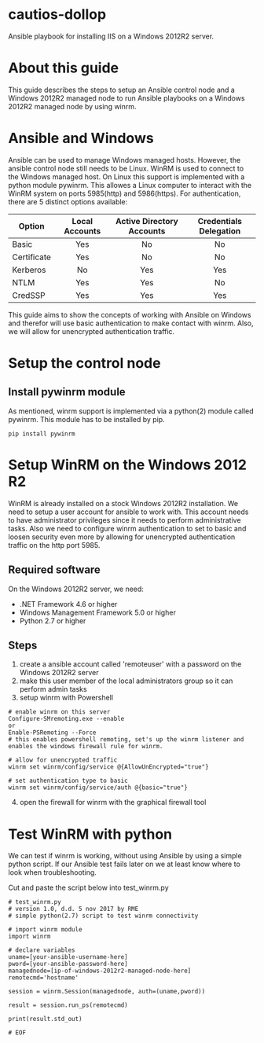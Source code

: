 # cautios-dollop
Ansible playbook for installing IIS on a Windows 2012R2 server.

# About this guide
This guide describes the steps to setup an Ansible control node and a Windows 2012R2 managed node to run Ansible playbooks on a Windows 2012R2
managed node by using winrm. 

# Ansible and Windows
Ansible can be used to manage Windows managed hosts. However, the ansible control node still needs to be Linux.
WinRM is used to connect to the Windows managed host. On Linux this support is implemented with a python module pywinrm.
This allowes a Linux computer to interact with the WinRM system on ports 5985(http) and 5986(https). For authentication, 
there are 5 distinct options available:

| Option      | Local Accounts | Active Directory Accounts | Credentials Delegation |
|-------------|:--------------:|:-------------------------:|:----------------------:|
| Basic       | Yes            | No                        | No                     |
| Certificate | Yes            | No                        | No                     |
| Kerberos    | No             | Yes                       | Yes                    |
| NTLM        | Yes            | Yes                       | No                     |
| CredSSP     | Yes            | Yes                       | Yes                    |

This guide aims to show the concepts of working with Ansible on Windows and therefor will use basic authentication to make contact with winrm. Also, we will allow for unencrypted authentication traffic.

# Setup the control node
## Install pywinrm module
As mentioned, winrm support is implemented via a python(2) module called pywinrm. This module has to be installed by pip.
```
pip install pywinrm
```

# Setup WinRM on the Windows 2012 R2
WinRM is already installed on a stock Windows 2012R2 installation. We need to setup a user account for ansible to work with. This account needs to have administrator privileges since it needs to perform administrative tasks. Also we need to configure winrm authentication to set to basic and loosen security even more by allowing for unencrypted authentication traffic on the http port 5985.

## Required software
On the Windows 2012R2 server, we need:
* .NET Framework 4.6 or higher
* Windows Management Framework 5.0 or higher
* Python 2.7 or higher

## Steps
1. create a ansible account called 'remoteuser' with a password on the Windows 2012R2 server
2. make this user member of the local administrators group so it can perform admin tasks
3. setup winrm with Powershell
```
# enable winrm on this server
Configure-SMremoting.exe --enable
or
Enable-PSRemoting --Force
# this enables powershell remoting, set's up the winrm listener and enables the windows firewall rule for winrm. 

# allow for unencrypted traffic
winrm set winrm/config/service @{AllowUnEncrypted="true"}

# set authentication type to basic
winrm set winrm/config/service/auth @{basic="true"}
```
4. open the firewall for winrm with the graphical firewall tool

# Test WinRM with python
We can test if winrm is working, without using Ansible by using a simple python script. If our Ansible test fails later on we at least know where to look when troubleshooting.

Cut and paste the script below into test_winrm.py
```
# test_winrm.py
# version 1.0, d.d. 5 nov 2017 by RME
# simple python(2.7) script to test winrm connectivity

# import winrm module
import winrm

# declare variables
uname=[your-ansible-username-here]
pword=[your-ansible-password-here]
managednode=[ip-of-windows-2012r2-managed-node-here]
remotecmd='hostname'

session = winrm.Session(managednode, auth=(uname,pword))

result = session.run_ps(remotecmd)

print(result.std_out)

# EOF
```

